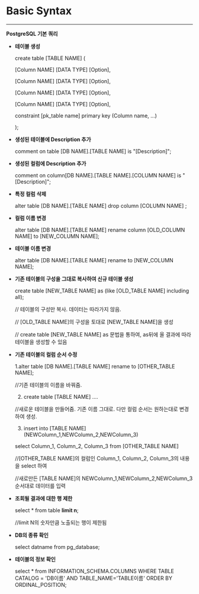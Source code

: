 # Basic Syntax

---

**PostgreSQL 기본 쿼리**

- **테이블 생성**
    
    create table [TABLE NAME] (
    
    [Column NAME] [DATA TYPE] [Option],
    
    [Column NAME] [DATA TYPE] [Option],
    
    [Column NAME] [DATA TYPE] [Option],
    
    [Column NAME] [DATA TYPE] [Option],
    
    constraint [pk_table name] primary key (Column name, ...)
    
    );
    
- **생성된 테이블에 Description 추가**
    
    comment on table [DB NAME].[TABLE NAME] is "[Description]";
    
- **생성된 컬럼에 Description 추가**
    
    comment on column[DB NAME].[TABLE NAME].[COLUMN NAME] is "[Description]";
    
- **특정 컬럼 삭제**
    
    alter table [DB NAME].[TABLE NAME] drop column [COLUMN NAME] ;
    
- **컬럼 이름 변경**
    
    alter table [DB NAME].[TABLE NAME] rename column [OLD_COLUMN NAME] to [NEW_COLUMN NAME];
    
- **테이블 이름 변경**
    
    alter table [DB NAME].[TABLE NAME] rename to [NEW_COLUMN NAME];
    
- **기존 테이블의 구성을 그대로 복사하여 신규 테이블 생성**
    
    create table [NEW_TABLE NAME] as (like [OLD_TABLE NAME] including all);
    
    // 테이블의 구성만 복사. 데이터는 따라가지 않음.
    
    // [OLD_TABLE NAME]의 구성을 토대로 [NEW_TABLE NAME]을 생성
    
    // create table [NEW_TABLE NAME] as 문법을 통하여, as뒤에 올 결과에 따라 테이블을 생성할 수 있음
    
- **기존 테이블의 컬럼 순서 수정**
    
    1.alter table [DB NAME].[TABLE NAME] rename to [OTHER_TABLE NAME];
    
    //기존 테이블의 이름을 바꿔줌.
    
    2. create table [TABLE NAME] ....
    
    //새로운 테이블을 만들어줌. 기존 이름 그대로. 다만 컬럼 순서는 원하는대로 변경하여 생성.
    
    3. insert into [TABLE NAME] (NEWColumn_1,NEWColumn_2,NEWColumn_3)
    
    select Column_1, Column_2, Column_3 from [OTHER_TABLE NAME]
    
    //[OTHER_TABLE NAME]의 컬럼인 Column_1, Column_2, Column_3의 내용을 select 하여
    
    //새로만든 [TABLE NAME]의 NEWColumn_1,NEWColumn_2,NEWColumn_3 순서대로 데이터를 입력
    
- **조회될 결과에 대한 행 제한**
    
    select * from table **limit n**;
    
    //limit N의 숫자만큼 노출되는 행이 제한됨
    
- **DB의 종류 확인**
    
    select datname from pg_database;
    
- **테이블의 정보 확인**
    
    select * from INFORMATION_SCHEMA.COLUMNS WHERE TABLE CATALOG = 'DB이름' AND TABLE_NAME='TABLE이름' ORDER BY ORDINAL_POSITION;
